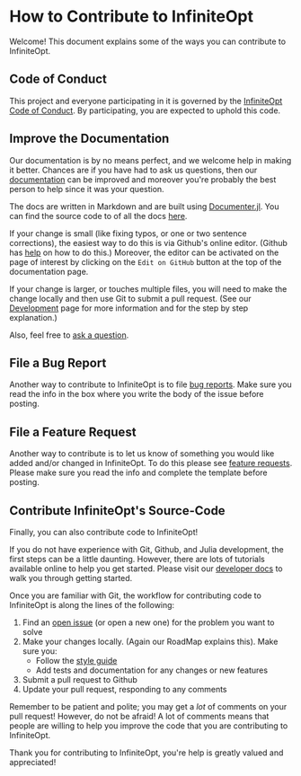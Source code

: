 # How to Contribute to InfiniteOpt
Welcome! This document explains some of the ways you can contribute to InfiniteOpt.

## Code of Conduct
This project and everyone participating in it is governed by the
[InfiniteOpt Code of Conduct](https://github.com/pulsipher/InfiniteOpt.jl/blob/master/CODE_OF_CONDUCT.md).
By participating, you are expected to uphold this code.

## Improve the Documentation
Our documentation is by no means perfect, and we welcome help in making it better.
Chances are if you have had to ask us questions, then our
[documentation](https://pulsipher.github.io/InfiniteOpt.jl/dev/) can be improved
and moreover you're probably the best person to help since it was your question.

The docs are written in Markdown and are built using [Documenter.jl](https://github.com/JuliaDocs/Documenter.jl).
You can find the source code to of all the docs [here](https://github.com/pulsipher/InfiniteOpt.jl/tree/master/docs/src).

If your change is small (like fixing typos, or one or two sentence corrections),
the easiest way to do this is via Github's online editor. (Github has
[help](https://help.github.com/articles/editing-files-in-another-user-s-repository/)
on how to do this.) Moreover, the editor can be activated on the page of interest
by clicking on the `Edit on GitHub` button at the top of the documentation page.

If your change is larger, or touches multiple files, you will need to make the
change locally and then use Git to submit a pull request. (See our [Development](https://pulsipher.github.io/InfiniteOpt.jl/dev/develop/start_guide)
page for more information and for the step by step explanation.)

Also, feel free to [ask a question](https://github.com/pulsipher/InfiniteOpt.jl/issues/new?assignees=&labels=question&template=i-have-a-question.md&title=%5BHelp+Wanted%5D+My+Question).

## File a Bug Report
Another way to contribute to InfiniteOpt is to file [bug reports](https://github.com/pulsipher/InfiniteOpt.jl/issues/new?assignees=&labels=bug&template=bug-report.md&title=%5BBUG%5D+My+Issue+Here).
Make sure you read the info in the box where you write the body of the issue
before posting.

## File a Feature Request
Another way to contribute is to let us know of something you would like added
and/or changed in InfiniteOpt. To do this please see [feature requests](https://github.com/pulsipher/InfiniteOpt.jl/issues/new?assignees=&labels=enhancement&template=feature-request.md&title=%5BFEATURE%5D+My+Desired+Feature+Here).
Please make sure you read the info and complete the template before posting.

## Contribute InfiniteOpt's Source-Code
Finally, you can also contribute code to InfiniteOpt!

If you do not have experience with Git, Github, and Julia development, the first
steps can be a little daunting. However, there are lots of tutorials available
online to help you get started. Please visit our [developer docs](https://pulsipher.github.io/InfiniteOpt.jl/dev/develop/start_guide)
to walk you through getting started.

Once you are familiar with Git, the workflow for contributing code to InfiniteOpt
is along the lines of the following:
1. Find an [open issue](https://github.com/pulsipher/InfiniteOpt.jl/issues) (or open a
    new one) for the problem you want to solve
2. Make your changes locally. (Again our RoadMap explains this). Make sure you:
    - Follow the [style guide](https://pulsipher.github.io/InfiniteOpt.jl/dev/develop/style)
    - Add tests and documentation for any changes or new features
3. Submit a pull request to Github
4. Update your pull request, responding to any comments

Remember to be patient and polite; you may get a _lot_ of comments on your pull
request! However, do not be afraid! A lot of comments means that people are
willing to help you improve the code that you are contributing to InfiniteOpt.

Thank you for contributing to InfiniteOpt, you're help is greatly valued and
appreciated!
